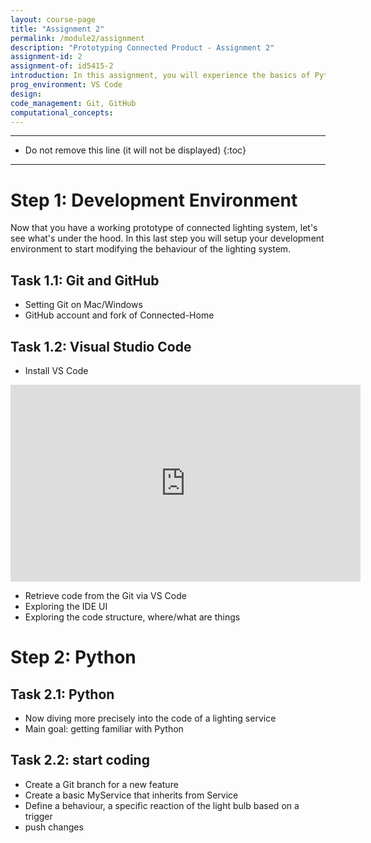```yaml
---
layout: course-page
title: "Assignment 2"
permalink: /module2/assignment
description: "Prototyping Connected Product - Assignment 2"
assignment-id: 2
assignment-of: id5415-2
introduction: In this assignment, you will experience the basics of Python programming. You will write a program that control the connected light bulb. You will rely on code written by others developers and share it with the rest of your team.
prog_environment: VS Code
design: 
code_management: Git, GitHub
computational_concepts: 
---
```


---

* Do not remove this line (it will not be displayed)
{:toc}

---



# Step 1: Development Environment

Now that you have a working prototype of connected lighting system, let's see what's under the hood. In this last step you will setup your development environment to start modifying the behaviour of the lighting system.

## Task 1.1: Git and GitHub

* Setting Git on Mac/Windows
* GitHub account and fork of Connected-Home

## Task 1.2: Visual Studio Code

* Install VS Code

<iframe width="560" height="315" src="https://www.youtube.com/embed/Sdg0ef2PpBw" frameborder="0" allow="accelerometer; autoplay; encrypted-media; gyroscope; picture-in-picture" allowfullscreen></iframe>

* Retrieve code from the Git via VS Code
* Exploring the IDE UI
* Exploring the code structure, where/what are things

# Step 2: Python

## Task 2.1: Python

* Now diving more precisely into the code of a lighting service
* Main goal: getting familiar with Python

## Task 2.2: start coding

* Create a Git branch for a new feature
* Create a basic MyService that inherits from Service
* Define a behaviour, a specific reaction of the light bulb based on a trigger
* push changes